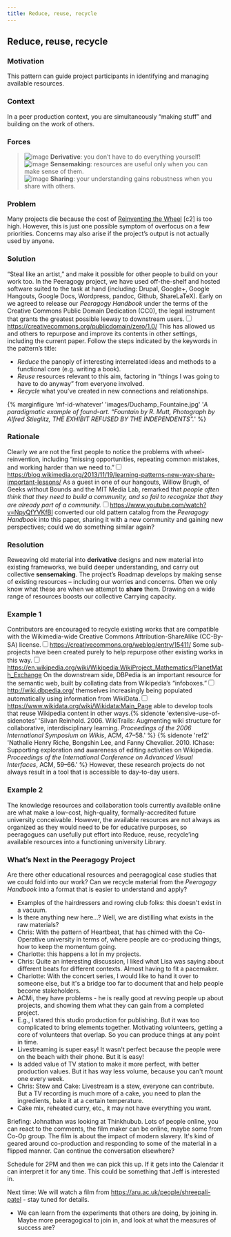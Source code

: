 ```yaml
---
title: Reduce, reuse, recycle 
---
```


## Reduce, reuse, recycle 

### Motivation 

This pattern can guide project participants in identifying and managing
available resources.

### Context 

In a peer production context, you are simultaneously “making stuff” and
building on the work of others.

### Forces 

> ![image](images/derivative.png) **Derivative**: you don’t have to do everything yourself!  
> ![image](images/sensemaking.png) **Sensemaking**: resources are useful only when you can make sense of them.  
> ![image](images/sharing.png) **Sharing**: your understanding gains robustness when you share with others.

### Problem 

Many projects die because the cost of
<span><span>[Reinventing the Wheel](http://c2.com/cgi/wiki?ReinventingTheWheel)</span></span> \[c2\]
is too high. However, this is just one possible symptom of overfocus on
a few priorities. Concerns may also arise if the project’s output is not
actually used by anyone.

### Solution 

“Steal like an artist,” and make it possible for other people to build
on your work too. In the Peeragogy project, we
have used off-the-shelf and hosted software suited to the task at hand
(including: Drupal, Google+, Google Hangouts, Google Docs, Wordpress,
pandoc, Github, ShareLaTeX). Early on we agreed to release our
*Peeragogy Handbook* under the terms of the Creative Commons Public
Domain Dedication (CC0), the legal instrument that grants the greatest
possible leeway to downstream users.<label for="sn-1" class="margin-toggle sidenote-number"></label><input type="checkbox" id="sn-1" class="margin-toggle"/><span class="sidenote"><https://creativecommons.org/publicdomain/zero/1.0/></span>
This has allowed us and others to repurpose and improve its contents in
other settings, including the current paper. Follow the steps indicated
by the keywords in the pattern’s title:

-   *Reduce* the panoply of interesting interrelated ideas and methods
    to a functional core (e.g. writing a book).
-   *Reuse* resources relevant to this aim, factoring in “things I was
    going to have to do anyway” from everyone involved.
-   *Recycle* what you’ve created in new connections and relationships.

{% marginfigure 'mf-id-whatever' 'images/Duchamp_Fountaine.jpg' '*A paradigmatic example of found-art. “Fountain by R. Mutt, Photograph by Alfred Stieglitz, THE EXHIBIT REFUSED BY THE INDEPENDENTS”.*' %}

### Rationale 

Clearly we are not the first people to notice the problems with
wheel-reinvention, including “missing opportunities, repeating common
mistakes, and working harder than we need to.”<label for="sn-2" class="margin-toggle sidenote-number"></label><input type="checkbox" id="sn-2" class="margin-toggle"/><span class="sidenote"><https://blog.wikimedia.org/2013/11/19/learning-patterns-new-way-share-important-lessons/></span>
As a guest in one of our hangouts, Willow Brugh, of Geeks
without Bounds and the MIT Media Lab, remarked that *people often think
that they need to build a community, and so fail to recognize that they
are already part of a community.*<label for="sn-3" class="margin-toggle sidenote-number"></label><input type="checkbox" id="sn-3" class="margin-toggle"/><span class="sidenote"><https://www.youtube.com/watch?v=NpyQfYVKfBI></span>
converted our old pattern catalog from the *Peeragogy Handbook* into
this paper, sharing it with a new community and gaining new
perspectives; could we do something similar again?

### Resolution 

Reweaving old material into **derivative** designs and new material into
existing frameworks, we build deeper understanding, and carry out
collective **sensemaking**. The project’s
<span><span>Roadmap</span></span> develops by making sense of existing
resources – including our worries and concerns. Often we only know what
these are when we attempt to **share** them. Drawing on a wide range of
resources boosts our collective <span><span>Carrying
capacity</span></span>.

### Example 1 

Contributors are encouraged to recycle existing works that are
compatible with the Wikimedia-wide Creative Commons
Attribution-ShareAlike (CC-By-SA) license.<label for="sn-4" class="margin-toggle sidenote-number"></label><input type="checkbox" id="sn-4" class="margin-toggle"/><span class="sidenote"><https://creativecommons.org/weblog/entry/15411/></span>
 Some sub-projects have been created purely to help
repurpose other existing works in this way.<label for="sn-5" class="margin-toggle sidenote-number"></label><input type="checkbox" id="sn-5" class="margin-toggle"/><span class="sidenote"><https://en.wikipedia.org/wiki/Wikipedia:WikiProject_Mathematics/PlanetMath_Exchange></span>
On the downstream side, DBPedia is an important resource
for the semantic web, built by collating data from Wikipedia’s
“infoboxes.”<label for="sn-6" class="margin-toggle sidenote-number"></label><input type="checkbox" id="sn-6" class="margin-toggle"/><span class="sidenote"><http://wiki.dbpedia.org/></span>
themselves increasingly being populated automatically using information
from WikiData.<label for="sn-7" class="margin-toggle sidenote-number"></label><input type="checkbox" id="sn-7" class="margin-toggle"/><span class="sidenote"><https://www.wikidata.org/wiki/Wikidata:Main_Page></span>
able to develop tools that reuse Wikipedia content in other ways.{% sidenote 'extensive-use-of-sidenotes' 'Silvan Reinhold. 2006. WikiTrails: Augmenting wiki structure for collaborative, interdisciplinary learning. *Proceedings of the 2006 International Symposium on Wikis*, ACM, 47–58.' %} {% sidenote 'ref2' 'Nathalie Henry Riche, Bongshin Lee, and Fanny Chevalier. 2010. IChase: Supporting exploration and awareness of editing activities on Wikipedia. *Proceedings of the International Conference on Advanced Visual Interfaces*, ACM, 59–66.' %} However, these research projects do not
always result in a tool that is accessible to day-to-day users.

### Example 2 

The knowledge resources and collaboration tools currently available
online are what make a low-cost, high-quality, formally-accredited
future university conceivable. However, the available resources are not
always as organized as they would need to be for educative purposes, so
peeragogues can usefully put effort into <span><span>Reduce, reuse,
recycle</span></span>’ing available resources into a functioning
university Library.

### What’s Next in the Peeragogy Project

Are there other educational resources and peeragogical case studies that
we could fold into our work? Can we recycle material from the *Peeragogy
Handbook* into a format that is easier to understand and apply?

- Examples of the hairdressers and rowing club folks: this doesn't exist in a vacuum. 
- Is there anything new here...?  Well, we are distilling what exists in the raw materials?
- Chris: With the pattern of Heartbeat, that has chimed with the Co-Operative university in terms of, where people are co-producing things, how to keep the momentum going.
- Charlotte: this happens a lot in my projects.
- Chris: Quite an interesting discussion, I liked what Lisa was saying about different beats for different contexts.  Almost having to fit a pacemaker.
- Charlotte: With the concert series, I would like to hand it over to someone else, but it's a bridge too far to document that and help people become stakeholders.
- ACMi, they have problems - he is really good at revving people up about projects, and showing them what they can gain from a completed project.
- E.g., I stared this studio production for publishing.  But it was too complicated to bring elements together.  Motivating volunteers, getting a core of volunteers that overlap.  So you can produce things at any point in time.
- Livestreaming is super easy!  It wasn't perfect because the people were on the beach with their phone.   But it is easy!  
- Is added value of TV station to make it more perfect, with better production values.  But it has way less volume, because you can't mount one every week.
- Chris: Stew and Cake: Livestream is a stew, everyone can contribute.  But a TV recording is much more of a cake, you need to plan the ingredients, bake it at a certain temperature.
- Cake mix, reheated curry, etc., it may not have everything you want.

Briefing: Johnathan was looking at Thinkhubub.  Lots of people online, you can react to the comments, the film maker can be online, maybe some from Co-Op group. The film is about the impact of modern slavery. It's kind of geared around co-production and responding to some of the material in a flipped manner.  Can continue the conversation elsewhere?

Schedule for 2PM and then we can pick this up. If it gets into the Calendar it can interpret it for any time.  This could be something that Jeff is interested in.

Next time: We will watch a film from https://aru.ac.uk/people/shreepali-patel - stay tuned for details.

- We can learn from the experiments that others are doing, by joining in.  Maybe more peeragogical to join in, and look at what the measures of success are?
